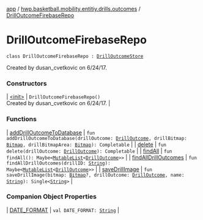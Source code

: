 [app](../../index.md) / [hwp.basketball.mobility.entitiy.drills.outcomes](../index.md) / [DrillOutcomeFirebaseRepo](.)

# DrillOutcomeFirebaseRepo

`class DrillOutcomeFirebaseRepo : `[`DrillOutcomeStore`](../-drill-outcome-store/index.md)

Created by dusan_cvetkovic on 6/24/17.

### Constructors

| [&lt;init&gt;](-init-.md) | `DrillOutcomeFirebaseRepo()`<br>Created by dusan_cvetkovic on 6/24/17. |

### Functions

| [addDrillOutcomeToDatabase](add-drill-outcome-to-database.md) | `fun addDrillOutcomeToDatabase(drillOutcome: `[`DrillOutcome`](../-drill-outcome/index.md)`, drillBitmap: `[`Bitmap`](https://developer.android.com/reference/android/graphics/Bitmap.html)`, drillBitmapArea: `[`Bitmap`](https://developer.android.com/reference/android/graphics/Bitmap.html)`): Completable` |
| [delete](delete.md) | `fun delete(drillOutcome: `[`DrillOutcome`](../-drill-outcome/index.md)`): Completable` |
| [findAll](find-all.md) | `fun findAll(): Maybe<`[`MutableList`](https://kotlinlang.org/api/latest/jvm/stdlib/kotlin.collections/-mutable-list/index.html)`<`[`DrillOutcome`](../-drill-outcome/index.md)`>>` |
| [findAllDrillOutcomes](find-all-drill-outcomes.md) | `fun findAllDrillOutcomes(drillID: `[`String`](https://kotlinlang.org/api/latest/jvm/stdlib/kotlin/-string/index.html)`): Maybe<`[`MutableList`](https://kotlinlang.org/api/latest/jvm/stdlib/kotlin.collections/-mutable-list/index.html)`<`[`DrillOutcome`](../-drill-outcome/index.md)`>>` |
| [saveDrillImage](save-drill-image.md) | `fun saveDrillImage(bitmap: `[`Bitmap`](https://developer.android.com/reference/android/graphics/Bitmap.html)`?, drillOutcome: `[`DrillOutcome`](../-drill-outcome/index.md)`, name: `[`String`](https://kotlinlang.org/api/latest/jvm/stdlib/kotlin/-string/index.html)`): Single<`[`String`](https://kotlinlang.org/api/latest/jvm/stdlib/kotlin/-string/index.html)`>` |

### Companion Object Properties

| [DATE_FORMAT](-d-a-t-e_-f-o-r-m-a-t.md) | `val DATE_FORMAT: `[`String`](https://kotlinlang.org/api/latest/jvm/stdlib/kotlin/-string/index.html) |

